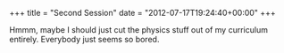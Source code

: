 +++
title = "Second Session"
date = "2012-07-17T19:24:40+00:00"
+++

Hmmm, maybe I should just cut the physics stuff out of my curriculum entirely.  Everybody just seems so bored.
			